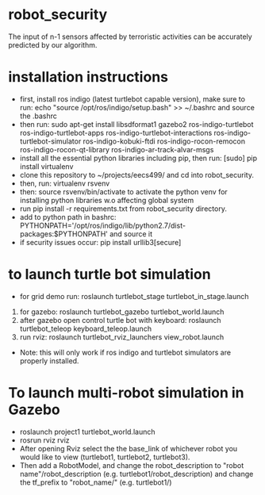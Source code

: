 # robot_security
The input of n-1 sensors affected by terroristic activities can be accurately predicted by our algorithm.

# installation instructions
- first, install ros indigo (latest turtlebot capable version), make sure to run: echo "source /opt/ros/indigo/setup.bash" >> ~/.bashrc and source the .bashrc
- then run: sudo apt-get install libsdformat1 gazebo2 ros-indigo-turtlebot ros-indigo-turtlebot-apps ros-indigo-turtlebot-interactions ros-indigo-turtlebot-simulator ros-indigo-kobuki-ftdi ros-indigo-rocon-remocon ros-indigo-rocon-qt-library ros-indigo-ar-track-alvar-msgs
- install all the essential python libraries including pip, then run: [sudo] pip install virtualenv
- clone this repository to ~/projects/eecs499/ and cd into robot_security.
- then, run: virtualenv rsvenv
- then: source rsvenv/bin/activate to activate the python venv for installing python libraries w.o affecting global system
- run pip install -r requirements.txt from robot_security directory.
- add to python path in bashrc: PYTHONPATH='/opt/ros/indigo/lib/python2.7/dist-packages:$PYTHONPATH' and source it
- if security issues occur: pip install urllib3[secure]

# to launch turtle bot simulation
- for grid demo run: roslaunch turtlebot_stage turtlebot_in_stage.launch
1. for gazebo: roslaunch turtlebot_gazebo turtlebot_world.launch
2. after gazebo open control turtle bot with keyboard: roslaunch turtlebot_teleop keyboard_teleop.launch
3. run rviz: roslaunch turtlebot_rviz_launchers view_robot.launch
- Note: this will only work if ros indigo and turtlebot simulators are properly installed.

# To launch multi-robot simulation in Gazebo
- roslaunch project1 turtlebot_world.launch
- rosrun rviz rviz
- After opening Rviz select the the base_link of whichever robot you would like to view (turtlebot1, turtlebot2, turtlebot3).
- Then add a RobotModel, and change the robot_description to "robot name"/robot_description (e.g. turtlebot1/robot_description) and change the tf_prefix to "robot_name/" (e.g. turtlebot1/)
